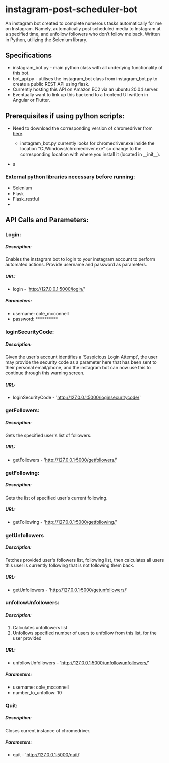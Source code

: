 # instagram-post-scheduler-bot
An instagram bot created to complete numerous tasks automatically for me on Instagram. Namely, automatically post scheduled media to Instagram at a specified time, and unfollow followers who don’t follow me back. Written in Python, utilizing the Selenium library.


## Specifications
* instagram_bot.py - main python class with all underlying functionality of this bot.
* bot_api.py - utilises the instagram_bot class from instagram_bot.py to create a public REST API using flask.
* Currently hosting this API on Amazon EC2 via an ubuntu 20.04 server.
* Eventually want to link up this backend to a frontend UI written in Angular or Flutter.



## Prerequisites if using python scripts:
- Need to download the corresponding version of chromedriver from [here].
  - instagram_bot.py currently looks for chromedriver.exe inside the location "C:/Windows/chromedriver.exe" so change to the corresponding location with where you install it (located in \_\_init\_\_).

- s

### External python libraries necessary before running:
* Selenium
* Flask
* Flask_restful
* 

## API Calls and Parameters:

### Login:
##### Description:
Enables the instagram bot to login to your instagram account to perform automated actions. Provide username and password as parameters.
##### URL:
* login - 'http://127.0.0.1:5000/login/'
##### Parameters:
- username: cole_mcconnell
- password: **********


### loginSecurityCode:
##### Description:
Given the user's account identifies a 'Suspicious Login Attempt', the user may provide the security code as a parameter here that has been sent to their personal email/phone, and the instagram bot can now use this to continue through this warning screen.
##### URL:
- loginSecurityCode - 'http://127.0.0.1:5000/loginsecuritycode/<securitycode>'


### getFollowers:
##### Description:
Gets the specified user's list of followers.
##### URL:
- getFollowers - 'http://127.0.0.1:5000/getfollowers/<user>'


### getFollowing:
##### Description:
Gets the list of specified user's current following.
##### URL:
- getFollowing - 'http://127.0.0.1:5000/getfollowing/<user>'


### getUnfollowers
##### Description:
Fetches provided user's followers list, following list, then calculates all users this user is currently following that is not following them back.
##### URL:
- getUnfollowers - 'http://127.0.0.1:5000/getunfollowers/<user>'


### unfollowUnfollowers:
##### Description:
1) Calculates unfollowers list
2) Unfollows specified number of users to unfollow from this list, for the user provided
##### URL:
- unfollowUnfollowers - 'http://127.0.0.1:5000/unfollowunfollowers/'
##### Parameters:
- username: cole_mcconnell
- number_to_unfollow: 10


### Quit:
##### Description:
Closes current instance of chromedriver.
##### Parameters:
- quit - 'http://127.0.0.1:5000/quit/'


[here]: <https://chromedriver.chromium.org/>